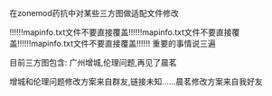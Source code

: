 在zonemod药抗中对某些三方图做适配文件修改

!!!!!!mapinfo.txt文件不要直接覆盖!!!!!!mapinfo.txt文件不要直接覆盖!!!!!!mapinfo.txt文件不要直接覆盖!!!!!!
重要的事情说三遍

目前三方图包含: 广州增城,伦理问题,再见了晨茗

增城和伦理问题修改方案来自群友,链接未知......晨茗修改方案来自我好友
